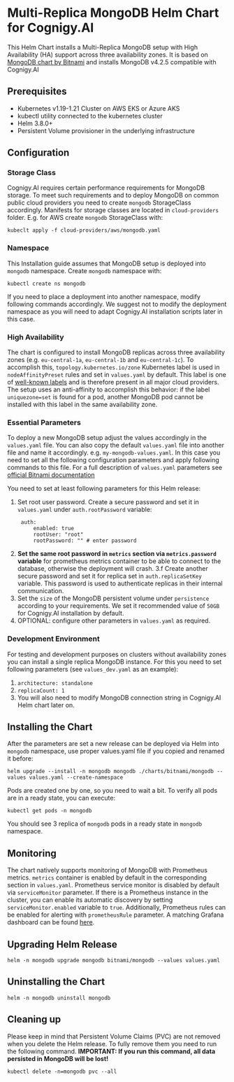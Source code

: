 # Multi-Replica MongoDB Helm Chart for Cognigy.AI
This Helm Chart installs a Multi-Replica MongoDB setup with High Availability (HA) support across three availability zones. It is based on [MongoDB chart by Bitnami](https://github.com/bitnami/charts/tree/master/bitnami/mongodb) and installs MongoDB v4.2.5 compatible with Cognigy.AI

## Prerequisites
- Kubernetes v1.19-1.21 Cluster on AWS EKS or Azure AKS 
- kubectl utility connected to the kubernetes cluster
- Helm 3.8.0+
- Persistent Volume provisioner in the underlying infrastructure

## Configuration 
### Storage Class
Cognigy.AI requires certain performance requirements for MongoDB storage. To meet such requirements and to deploy MongoDB on common public cloud providers you need to create `mongodb` StorageClass accordingly. Manifests for storage classes are located in `cloud-providers` folder. E.g. for AWS create `mongodb` StorageClass with:
   ```
   kubeclt apply -f cloud-providers/aws/mongodb.yaml
   ```
### Namespace
This Installation guide assumes that MongoDB setup is deployed into `mongodb` namespace. Create `mongodb` namespace with:
```
kubectl create ns mongodb
```
If you need to place a deployment into another namespace, modify following commands accordingly. We suggest not to modify the deployment namespace as you will need to adapt Cognigy.AI installation scripts later in this case.

### High Availability
The chart is configured to install MongoDB replicas across three availability zones (e.g. `eu-central-1a`, `eu-central-1b` and `eu-central-1c`). To accomplish this, `topology.kubernetes.io/zone` Kubernetes label is used in `nodeAffinityPreset` rules and set in `values.yaml` by default. This label is one of [well-known labels](https://kubernetes.io/docs/reference/labels-annotations-taints/#topologykubernetesiozone) and is therefore present in all major cloud providers. The setup uses an anti-affinity to accomplish this behavior: if the label `uniquezone=set` is found for a pod, another MongoDB pod cannot be installed with this label in the same availability zone.

### Essential Parameters
To deploy a new MongoDB setup adjust the values accordingly in the `values.yaml` file. You can also copy the default `values.yaml` file into another file and name it accordingly. e.g. `my-mongodb-values.yaml`. In this case you need to set all the following configuration parameters and apply following commands to this file. For a full description of `values.yaml` parameters see [official Bitnami documentation](https://github.com/bitnami/charts/tree/master/bitnami/mongodb)

You need to set at least following parameters for this Helm release:
1. Set root user password. Create a secure password and set it in `values.yaml` under `auth.rootPassword` variable:
   ```
    auth:
        enabled: true
        rootUser: "root"
        rootPassword: "" # enter password

   ```
2. **Set the same root password in `metrics` section via `metrics.password` variable** for prometheus metrics container to be able to connect to the database, otherwise the deployment will crash.
3.f Create another secure password and set it for replica set in `auth.replicaSetKey` variable. This password is used to authenticate replicas in their internal communication.
4. Set the `size` of the MongoDB persistent volume under `persistence` according to your requirements. We set it recommended value of `50GB` for Cognigy.AI installation by default.
5. OPTIONAL: configure other parameters in `values.yaml` as required. 

### Development Environment
For testing and development purposes on clusters without availability zones you can install a single replica MongoDB instance. For this you need to set following parameters (see `values_dev.yaml` as an example):
1. `architecture: standalone`
2. `replicaCount: 1`
3. You will also need to modify MongoDB connection string in Cognigy.AI Helm chart later on.

## Installing the Chart
After the parameters are set a new release can be deployed via Helm into `mongodb` namespace, use proper values.yaml file if you copied and renamed it before:
```
helm upgrade --install -n mongodb mongodb ./charts/bitnami/mongodb --values values.yaml --create-namespace
```
Pods are created one by one, so you need to wait a bit. To verify all pods are in a ready state, you can execute:
```
kubectl get pods -n mongodb
```
You should see 3 replica of `mongodb` pods in a ready state in `mongodb` namespace.

## Monitoring
The chart natively supports monitoring of MongoDB with Prometheus metrics. `metrics` container is enabled by default in the corresponding section in `values.yaml`. Prometheus service monitor is disabled by default via `serviceMonitor` parameter. If there is a Prometheus instance in the cluster, you can enable its automatic discovery by setting `serviceMonitor.enabled` variable to `true`. Additionally, Prometheus rules can be enabled for alerting with `prometheusRule` parameter. A matching Grafana dashboard can be found [here](https://grafana.com/grafana/dashboards/7353).

## Upgrading Helm Release
```
helm -n mongodb upgrade mongodb bitnami/mongodb --values values.yaml
```

## Uninstalling the Chart
```
helm -n mongodb uninstall mongodb
```
## Cleaning up
Please keep in mind that Persistent Volume Claims (PVC) are not removed when you delete the Helm release. To fully remove them you need to run the following command. **IMPORTANT: If you run this command, all data persisted in MongoDB will be lost!**
```
kubectl delete -n=mongodb pvc --all
```
